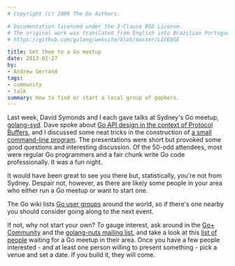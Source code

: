```yaml
---
# Copyright (c) 2009 The Go Authors.

# Documentation licensed under the 3-Clause BSD License.
# The original work was translated from English into Brazilian Portuguese.
# https://github.com/golang/website/blob/master/LICENSE

title: Get thee to a Go meetup
date: 2013-02-27
by:
- Andrew Gerrand
tags:
- community
- talk
summary: How to find or start a local group of gophers.
---
```



Last week, David Symonds and I each gave talks at Sydney's Go meetup,
[golang-syd](http://www.meetup.com/golang-syd/).
Dave spoke about [Go API design in the context of Protocol Buffers](http://talks.godoc.org/github.com/dsymonds/talks/2013-feb-golang-syd/golang-syd.slide),
and I discussed some neat tricks in the construction of [a small command-line program](http://talks.godoc.org/github.com/nf/streak/talk.slide).
The presentations were short but provoked some good questions and interesting discussion.
Of the 50-odd attendees, most were regular Go programmers and a fair chunk
write Go code professionally. It was a fun night.

It would have been great to see you there but,
statistically, you're not from Sydney.
Despair not, however, as there are likely some people in your area who either
run a Go meetup or want to start one.

The Go wiki lists [Go user groups](/wiki/GoUserGroups) around the world,
so if there's one nearby you should consider going along to the next event.

If not, why not start your own? To gauge interest,
ask around in the [Go+ Community](https://plus.google.com/communities/114112804251407510571) and
the [golang-nuts mailing list](http://groups.google.com/group/golang-nuts), and
take a look at this [list of people](http://golang.meetup.com/all/) waiting
for a Go meetup in their area.
Once you have a few people interested - and at least one person willing
to present something - pick a venue and set a date.
If you build it, they will come.

